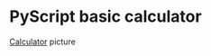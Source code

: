 # PyScript basic calculator

<a href="https://mitkovtori.github.io/PyScript-Calculator/">Calculator</a>
picture
